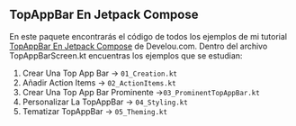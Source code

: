 ## TopAppBar En Jetpack Compose

En este paquete encontrarás el código de todos los ejemplos de mi
tutorial [TopAppBar En Jetpack Compose](https://www.develou.com/topappbar-en-jetpack-compose/) de
Develou.com. Dentro del archivo TopAppBarScreen.kt encuentras los ejemplos que se estudian:

1. Crear Una Top App Bar -> `01_Creation.kt`
2. Añadir Action Items -> `02_ActionItems.kt`
3. Crear Una Top App Bar Prominente ->`03_ProminentTopAppBar.kt`
4. Personalizar La TopAppBar -> `04_Styling.kt`
5. Tematizar TopAppBar -> `05_Theming.kt`